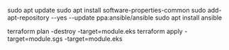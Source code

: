 sudo apt update
sudo apt install software-properties-common
sudo add-apt-repository --yes --update ppa:ansible/ansible
sudo apt install ansible

terraform plan -destroy -target=module.eks
terraform apply -target=module.sgs -target=module.eks
